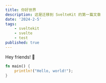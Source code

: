 ```yaml
---
title: 你好世界
description: 这是迁移到 SvelteKit 的第一篇文章
date: '2024-2-5'
tags:
    - sveltekit
    - svelte
    - test
published: true
---
```


Hey friends! 👋

```rust
fn main() {
    println!("Hello, world!");
}
```
